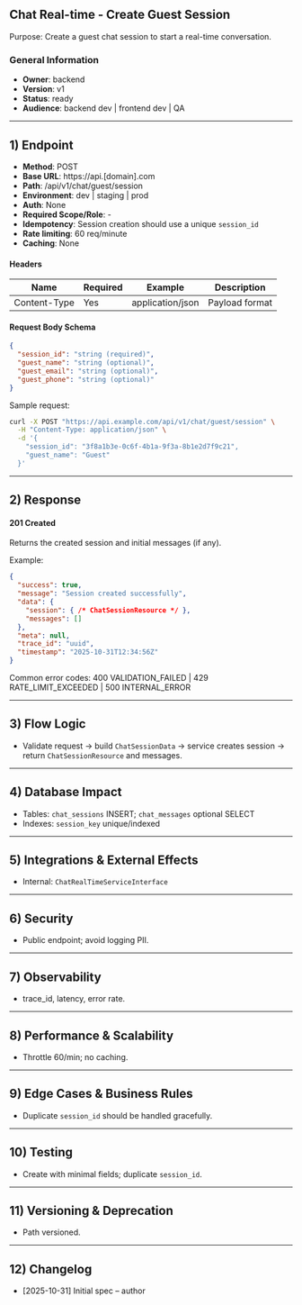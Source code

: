 ## Chat Real-time - Create Guest Session

Purpose: Create a guest chat session to start a real-time conversation.

### General Information
- **Owner**: backend
- **Version**: v1
- **Status**: ready
- **Audience**: backend dev | frontend dev | QA

---

## 1) Endpoint
- **Method**: POST
- **Base URL**: https://api.[domain].com
- **Path**: /api/v1/chat/guest/session
- **Environment**: dev | staging | prod
- **Auth**: None
- **Required Scope/Role**: -
- **Idempotency**: Session creation should use a unique `session_id`
- **Rate limiting**: 60 req/minute
- **Caching**: None

#### Headers
| Name | Required | Example | Description |
|------|----------|---------|-------------|
| Content-Type | Yes | application/json | Payload format |

#### Request Body Schema
```json
{
  "session_id": "string (required)",
  "guest_name": "string (optional)",
  "guest_email": "string (optional)",
  "guest_phone": "string (optional)"
}
```

Sample request:
```bash
curl -X POST "https://api.example.com/api/v1/chat/guest/session" \
  -H "Content-Type: application/json" \
  -d '{
    "session_id": "3f8a1b3e-0c6f-4b1a-9f3a-8b1e2d7f9c21",
    "guest_name": "Guest"
  }'
```

---

## 2) Response

#### 201 Created
Returns the created session and initial messages (if any).

Example:
```json
{
  "success": true,
  "message": "Session created successfully",
  "data": {
    "session": { /* ChatSessionResource */ },
    "messages": []
  },
  "meta": null,
  "trace_id": "uuid",
  "timestamp": "2025-10-31T12:34:56Z"
}
```

Common error codes: 400 VALIDATION_FAILED | 429 RATE_LIMIT_EXCEEDED | 500 INTERNAL_ERROR

---

## 3) Flow Logic
- Validate request → build `ChatSessionData` → service creates session → return `ChatSessionResource` and messages.

---

## 4) Database Impact
- Tables: `chat_sessions` INSERT; `chat_messages` optional SELECT
- Indexes: `session_key` unique/indexed

---

## 5) Integrations & External Effects
- Internal: `ChatRealTimeServiceInterface`

---

## 6) Security
- Public endpoint; avoid logging PII.

---

## 7) Observability
- trace_id, latency, error rate.

---

## 8) Performance & Scalability
- Throttle 60/min; no caching.

---

## 9) Edge Cases & Business Rules
- Duplicate `session_id` should be handled gracefully.

---

## 10) Testing
- Create with minimal fields; duplicate `session_id`.

---

## 11) Versioning & Deprecation
- Path versioned.

---

## 12) Changelog
- [2025-10-31] Initial spec – author


